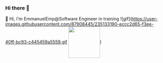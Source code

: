 ### Hi there 👋

<!--
**EmmanuelEmp/EmmanuelEmp** is a ✨ _special_ ✨ repository because its `README.md` (this file) appears on your GitHub profile.

Here are some ideas to get you started:

- 🔭 I’m currently working on ...
- 🌱 I’m currently learning ...
- 👯 I’m looking to collaborate on ...
- 🤔 I’m looking for help with ...
- 💬 Ask me about ...
- 📫 How to reach me: ...
- 😄 Pronouns: ...![gif](https://user-images.githubusercontent.com/87908445/235131049-84bef981-cb33-4c62-af7f-3ad90e67381e.gif)

- ⚡ Fun fact: ...
-->


👋 Hi, I'm EmmanuelEmp@Software Engineer in training
![gif](https://user-images.githubusercontent.com/87908445/235133190-eccc2d65-f3ee-40ff-bc93-c445459a5559.gif
<a href="URL_REDIRECT" target="blank"><img align="center" src="URL_TO_YOUR_IMAGE" height="100" /></a>)
